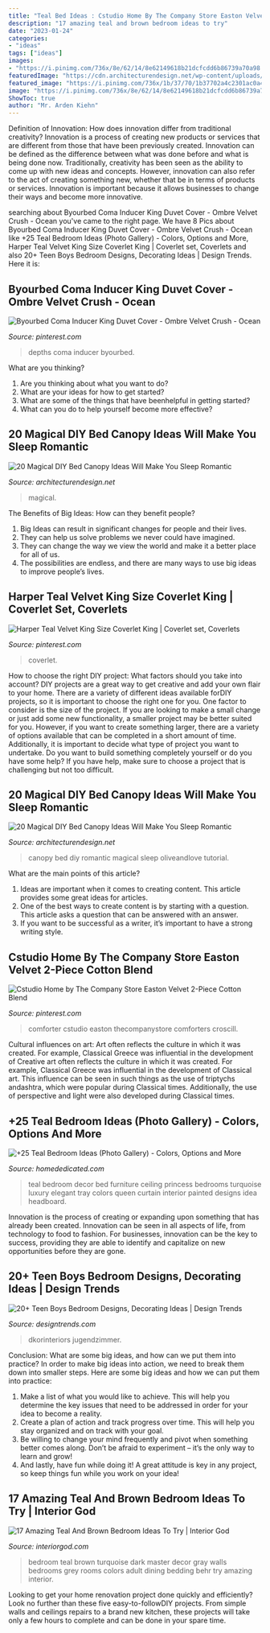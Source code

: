 ```yaml
---
title: "Teal Bed Ideas : Cstudio Home By The Company Store Easton Velvet 2-piece Cotton Blend"
description: "17 amazing teal and brown bedroom ideas to try"
date: "2023-01-24"
categories:
- "ideas"
tags: ["ideas"]
images:
- "https://i.pinimg.com/736x/8e/62/14/8e62149618b21dcfcdd6b86739a70a98.jpg"
featuredImage: "https://cdn.architecturendesign.net/wp-content/uploads/2015/07/AD-DIY-Bed-Canopy-15.jpg"
featured_image: "https://i.pinimg.com/736x/1b/37/70/1b37702a4c2301ac0a4b6b481749fead.jpg"
image: "https://i.pinimg.com/736x/8e/62/14/8e62149618b21dcfcdd6b86739a70a98.jpg"
ShowToc: true
author: "Mr. Arden Kiehn"
---
```



Definition of Innovation: How does innovation differ from traditional creativity?
Innovation is a process of creating new products or services that are different from those that have been previously created. Innovation can be defined as the difference between what was done before and what is being done now. Traditionally, creativity has been seen as the ability to come up with new ideas and concepts. However, innovation can also refer to the act of creating something new, whether that be in terms of products or services. Innovation is important because it allows businesses to change their ways and become more innovative.

	

		
searching about Byourbed Coma Inducer King Duvet Cover - Ombre Velvet Crush - Ocean you've came to the right page. We have 8 Pics about Byourbed Coma Inducer King Duvet Cover - Ombre Velvet Crush - Ocean like +25 Teal Bedroom Ideas (Photo Gallery) - Colors, Options and More, Harper Teal Velvet King Size Coverlet King | Coverlet set, Coverlets and also 20+ Teen Boys Bedroom Designs, Decorating Ideas | Design Trends. Here it is:
		
    
## Byourbed Coma Inducer King Duvet Cover - Ombre Velvet Crush - Ocean

<img loading=lazy src="https://i.pinimg.com/736x/8e/62/14/8e62149618b21dcfcdd6b86739a70a98.jpg" onerror="this.onerror=null;this.src='https://tse3.mm.bing.net/th?id=OIP.-7ToKSRIuzoHTMzgPWeHfgHaHa&amp;pid=15.1';" alt="Byourbed Coma Inducer King Duvet Cover - Ombre Velvet Crush - Ocean">

_Source: pinterest.com_

>depths coma inducer byourbed. 

	

What are you thinking?
1. Are you thinking about what you want to do?
2. What are your ideas for how to get started? 
3. What are some of the things that have beenhelpful in getting started?
4. What can you do to help yourself become more effective?

    
## 20 Magical DIY Bed Canopy Ideas Will Make You Sleep Romantic

<img loading=lazy src="https://cdn.architecturendesign.net/wp-content/uploads/2015/07/AD-DIY-Bed-Canopy-9.jpg" onerror="this.onerror=null;this.src='https://tse2.mm.bing.net/th?id=OIP.qaDNABKdNSLqW7AB4wtNgQHaLK&amp;pid=15.1';" alt="20 Magical DIY Bed Canopy Ideas Will Make You Sleep Romantic">

_Source: architecturendesign.net_

>magical. 

	

The Benefits of Big Ideas: How can they benefit people?
1. Big Ideas can result in significant changes for people and their lives.
2. They can help us solve problems we never could have imagined.
3. They can change the way we view the world and make it a better place for all of us.
4. The possibilities are endless, and there are many ways to use big ideas to improve people’s lives.

    
## Harper Teal Velvet King Size Coverlet King | Coverlet Set, Coverlets

<img loading=lazy src="https://i.pinimg.com/736x/08/94/19/089419973a7d02959a24732e738c95fd.jpg" onerror="this.onerror=null;this.src='https://tse1.mm.bing.net/th?id=OIP.mHsjHyvJ5tnsqwqlXpMzWgHaHa&amp;pid=15.1';" alt="Harper Teal Velvet King Size Coverlet King | Coverlet set, Coverlets">

_Source: pinterest.com_

>coverlet. 

	

How to choose the right DIY project: What factors should you take into account?
DIY projects are a great way to get creative and add your own flair to your home. There are a variety of different ideas available forDIY projects, so it is important to choose the right one for you. One factor to consider is the size of the project. If you are looking to make a small change or just add some new functionality, a smaller project may be better suited for you. However, if you want to create something larger, there are a variety of options available that can be completed in a short amount of time. Additionally, it is important to decide what type of project you want to undertake. Do you want to build something completely yourself or do you have some help? If you have help, make sure to choose a project that is challenging but not too difficult.

    
## 20 Magical DIY Bed Canopy Ideas Will Make You Sleep Romantic

<img loading=lazy src="https://cdn.architecturendesign.net/wp-content/uploads/2015/07/AD-DIY-Bed-Canopy-15.jpg" onerror="this.onerror=null;this.src='https://tse3.mm.bing.net/th?id=OIP.VH67D9memUTXj3XcgI9tXwHaI9&amp;pid=15.1';" alt="20 Magical DIY Bed Canopy Ideas Will Make You Sleep Romantic">

_Source: architecturendesign.net_

>canopy bed diy romantic magical sleep oliveandlove tutorial. 

	

What are the main points of this article?
1. Ideas are important when it comes to creating content. This article provides some great ideas for articles.
2. One of the best ways to create content is by starting with a question. This article asks a question that can be answered with an answer.
3. If you want to be successful as a writer, it’s important to have a strong writing style.

    
## Cstudio Home By The Company Store Easton Velvet 2-Piece Cotton Blend

<img loading=lazy src="https://i.pinimg.com/736x/1b/37/70/1b37702a4c2301ac0a4b6b481749fead.jpg" onerror="this.onerror=null;this.src='https://tse1.mm.bing.net/th?id=OIP.OTNrJe0P44gz2W-H-8EN5wHaHa&amp;pid=15.1';" alt="Cstudio Home by The Company Store Easton Velvet 2-Piece Cotton Blend">

_Source: pinterest.com_

>comforter cstudio easton thecompanystore comforters croscill. 

	

Cultural influences on art: Art often reflects the culture in which it was created. For example, Classical Greece was influential in the development of
Creative art often reflects the culture in which it was created. For example, Classical Greece was influential in the development of Classical art. This influence can be seen in such things as the use of triptychs andashtra, which were popular during Classical times. Additionally, the use of perspective and light were also developed during Classical times.

    
## +25 Teal Bedroom Ideas (Photo Gallery) - Colors, Options And More

<img loading=lazy src="http://homededicated.com/wp-content/uploads/2017/08/beautiful-teal-bedroom-with-princess-bed-curtain-and-tray-ceiling.jpg" onerror="this.onerror=null;this.src='https://tse3.mm.bing.net/th?id=OIP.6J3w7HK_K3KL_FxbcsFb1gHaEs&amp;pid=15.1';" alt="+25 Teal Bedroom Ideas (Photo Gallery) - Colors, Options and More">

_Source: homededicated.com_

>teal bedroom decor bed furniture ceiling princess bedrooms turquoise luxury elegant tray colors queen curtain interior painted designs idea headboard. 

	

Innovation is the process of creating or expanding upon something that has already been created. Innovation can be seen in all aspects of life, from technology to food to fashion. For businesses, innovation can be the key to success, providing they are able to identify and capitalize on new opportunities before they are gone.

    
## 20+ Teen Boys Bedroom Designs, Decorating Ideas | Design Trends

<img loading=lazy src="https://images.designtrends.com/wp-content/uploads/2016/03/24062848/Sassy-Teen-Bedroom-Ideas.jpeg" onerror="this.onerror=null;this.src='https://tse1.mm.bing.net/th?id=OIP.yN1_WZCnSw8_8RdyOAQSBgHaLH&amp;pid=15.1';" alt="20+ Teen Boys Bedroom Designs, Decorating Ideas | Design Trends">

_Source: designtrends.com_

>dkorinteriors jugendzimmer. 

	

Conclusion: What are some big ideas, and how can we put them into practice?
In order to make big ideas into action, we need to break them down into smaller steps. Here are some big ideas and how we can put them into practice:
1. Make a list of what you would like to achieve. This will help you determine the key issues that need to be addressed in order for your idea to become a reality.
2. Create a plan of action and track progress over time. This will help you stay organized and on track with your goal.
3. Be willing to change your mind frequently and pivot when something better comes along. Don’t be afraid to experiment – it’s the only way to learn and grow!
4. And lastly, have fun while doing it! A great attitude is key in any project, so keep things fun while you work on your idea!

    
## 17 Amazing Teal And Brown Bedroom Ideas To Try | Interior God

<img loading=lazy src="http://interiorgod.com/wp-content/uploads/2016/11/Brown-Teal-Master-Bedroom.jpg" onerror="this.onerror=null;this.src='https://tse2.mm.bing.net/th?id=OIP.JIsJaYAyTWO8gQWokkk5vwHaLH&amp;pid=15.1';" alt="17 Amazing Teal And Brown Bedroom Ideas To Try | Interior God">

_Source: interiorgod.com_

>bedroom teal brown turquoise dark master decor gray walls bedrooms grey rooms colors adult dining bedding behr try amazing interior. 

	

Looking to get your home renovation project done quickly and efficiently? Look no further than these five easy-to-followDIY projects. From simple walls and ceilings repairs to a brand new kitchen, these projects will take only a few hours to complete and can be done in your spare time.

